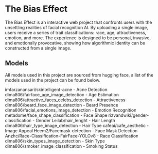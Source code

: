 # The Bias Effect

The Bias Effect is an interactive web project that confronts users with the unsettling realities of facial recognition AI. By uploading a single image, users receive a series of trait classifications: race, age, attractiveness, emotion, and more. The experience is designed to be personal, invasive, and emotionally provocative, showing how algorithmic identity can be constructed from a single image.

## Models

All models used in this project are sourced from hugging face, a list of the models used in the project can be found below. 

imfarzanansari/skintelligent-acne - Acne Detection
dima806/fairface_age_image_detection - Age Estimation
dima806/attractive_faces_celebs_detection - Attractiveness
dima806/beard_face_image_detection - Beard Presence
dima806/facial_emotions_image_detection - Emotion Recognition
metadome/face_shape_classification - Face Shape
rizvandwiki/gender-classification - Gender
Leilab/hair_lenght - Hair Length
dima806/hair_type_image_detection - Hair Type
cafeai/cafe_aesthetic - Image Appeal
Heem2/Facemask-detection - Face Mask Detection
Anzhc/Race-Classification-FairFace-YOLOv8 - Race Classification
dima806/skin_types_image_detection - Skin Type
dima806/smoker_image_classification - Smoking Status
